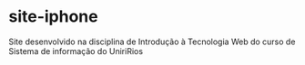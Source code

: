 # site-iphone
Site desenvolvido na disciplina de Introdução à Tecnologia Web do curso de Sistema de informação do UniriRios
